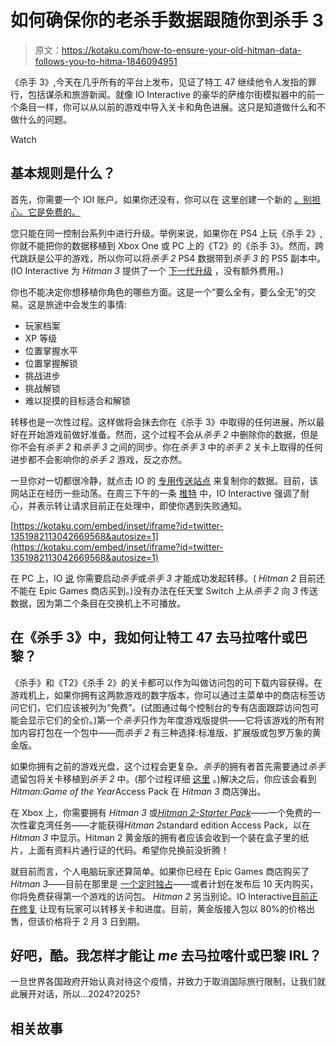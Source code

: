 # 如何确保你的老杀手数据跟随你到杀手 3

> 原文：<https://kotaku.com/how-to-ensure-your-old-hitman-data-follows-you-to-hitma-1846094951>

《杀手 3》,今天在几乎所有的平台上发布，见证了特工 47 继续他令人发指的罪行，包括谋杀和旅游新闻。就像 IO Interactive 的豪华的萨维尔街模拟器中的前一个条目一样，你可以从以前的游戏中导入关卡和角色进展。这只是知道做什么和不做什么的问题。

Watch

## 基本规则是什么？

首先，你需要一个 IOI 账户。如果你还没有，你可以在 这里创建一个新的 [。别担心。它是免费的。](https://identity.ioi.dk/connect/authorize?client_id=signup&redirect_uri=https%3A%2F%2Faccount.ioi.dk%2Fsignin-signup&response_type=id_token&scope=openid%20signup&response_mode=form_post&nonce=637467565771650075.MTVhMDk1OGItMjczOS00NjZiLTgzNGQtNjhlOTlhZDFhMTY1MTkyZDkyNjUtYmIxMC00OTg5LTgzZWYtZGZjZTRiNzVjY2M2&state=CfDJ8PFQMYgoK0pHvL7mZK9bngHvVi6OsKACU4nuyEOx_z9RHQxiQqdCNuTHmr2QYfTztketWfMe5UBOFcPy7cMsH5ZqBn_QhRnbdx0yd5un4vnAC-99Uv_67WOZ_z4VaxmeGsZ6USCfQI35FbG8IqTl_Q0j__JNIReJIYfxcKeSSOWmp21E4Djo_uhuFG7nqCVwmsVUW45c3tqo9vcr6HV49piZ5YbO48gqVCvBrrwbLjlWiRAFGRyejf90r6quAQhnvFN4oORN5f01Kovsd1rgWC2x7suN2QnkfcfjMMBXkTQ0e8HjSL84wjIiEaOkzTTjXQIHQO0ozZc1C2r3x-23ZdE8IS8oiNbkd8_tl7GDtbHdFWNWbYtyWy6kH2zzQ0KJ3j3jQY313D1z5CWGjHfvNQxfSzlPdiGYrh0QfJj0gVbk4jWAb2hj1HuH1hkbxFYrN2y2hU-LhlsTXeP9q0_YKVbO1ZRSP6yfRJnZ3OtQPIxQVj1_Z8Nv42-Cespd2uji1FwXhZNirpqEv0KETVlxmKrcrdBXKnhRi3hZPrluK12eueHxqpDezVaiU2d5Nk9VzjDNth3sl3FCo-BNKL0VORkgnAmc13q16FvdMShzqDKcV0h6B5qhaG3gs15K0wa7qV0WpSz40IjEwWgeu5khOKkyLGq0JaNY3seJeWKvf8q5PEx1DR2QI-B5fky9UjkcHb3cCp3OtT7A2vcfNmnY_G7eRWkct1KojYArSTfhHCk4I14tjFjI9f2kbN4g2ZTSed_mAYS1O33dXTFc8Y1mS6PDKM60xToJGq2kz-doP3XVFOOyM8A14dzi6_L2Hf1uIDg0qBgF3Xi4f2vqUSszIXjtgVjSpVqkR1Enah7quIIhCiNTxVKthV6wokKvx68c6XOD_JahUnoqA8WkH68dd86L_VqhB1doMfl_yfBHfd0Q3_A6yQzfdRnscnMIQepa_kYFIL3Dw6MY-ZcZtPSQNalbh4KLL8EEjpMiQs-KlW5sm_SfsN2q9EMzn2g1CBMWxUJ2ayzufXiQOrTBMA1ksSzqnk22Bdu6AUAPCD72ZSgtkCJM-n1x2BJ8Hx2hEIse5y7gsS7K5oJqjvCUkAXFBKS5MpB0V7t0_31HfBydqFLzqnHA0hW0pWWjSf310WroSvFrNmJ8klusYHo1d4C1yHnFhxYN3JmvuB4eqb0TBNyk5grPrHooMEXYqDSe0jxx91P8j_Knt59MpLCuwxrHyymyBzth2R5cmfCxMk6xSzwi204XTNLZXTQogNLhfh9pUembhME2CGy4nTRlqRjqlCIal2DkxayOJfFmSe4o2ukz8IIHYC1Uq-NWCxVe81WcHw&x-client-SKU=ID_NETSTANDARD2_0&x-client-ver=5.5.0.0)

您只能在同一控制台系列中进行升级。举例来说，如果你在 PS4 上玩《杀手 2》,你就不能把你的数据移植到 Xbox One 或 PC 上的《T2》的《杀手 3》。然而，跨代跳跃是公平的游戏，所以你可以将*杀手 2* PS4 数据带到*杀手 3* 的 PS5 副本中。(IO Interactive 为 *Hitman 3* 提供了一个 [下一代升级](https://kotaku.com/hitman-3-comes-out-january-20-next-gen-upgrade-will-be-1844867240) ，没有额外费用。)

你也不能决定你想移植你角色的哪些方面。这是一个“要么全有，要么全无”的交易。这是旅途中会发生的事情:

*   玩家档案
*   XP 等级
*   位置掌握水平
*   位置掌握解锁
*   挑战进步
*   挑战解锁
*   难以捉摸的目标适合和解锁

转移也是一次性过程。这样做将会抹去你在《杀手 3》中取得的任何进展，所以最好在开始游戏前做好准备。然而，这个过程不会从*杀手 2* 中删除你的数据，但是你不会有*杀手 2* 和*杀手 3* 之间的同步。你在*杀手 3* 中的*杀手 2* 关卡上取得的任何进步都不会影响你的*杀手 2* 游戏，反之亦然。

一旦你对一切都很冷静，就点击 IO 的 [专用传送站点](https://profile.hitman.com/) 来复制你的数据。目前，该网站正在经历一些动荡。在周三下午的一条 [推特](https://twitter.com/IOInteractive/status/1351982113042669568) 中，IO Interactive 强调了耐心，并表示转让请求目前正在处理中，即使你遇到失败通知。

 [https://kotaku.com/embed/inset/iframe?id=twitter-1351982113042669568&autosize=1](https://kotaku.com/embed/inset/iframe?id=twitter-1351982113042669568&autosize=1) 

在 PC 上，IO [说](https://www.ioi.dk/hitman-3-pre-launch-guide/) 你需要启动*杀手*或*杀手 3* 才能成功发起转移。( *Hitman 2* 目前还不能在 Epic Games 商店买到。)没有办法在任天堂 Switch 上从*杀手 2* 向 *3* 传送数据，因为第二个条目在交换机上不可播放。

## 在《杀手 3》中，我如何让特工 47 去马拉喀什或巴黎？

《杀手》和《T2》《杀手 2》的关卡都可以作为叫做访问包的可下载内容获得。在游戏机上，如果你拥有这两款游戏的数字版本，你可以通过主菜单中的商店标签访问它们，它们应该被列为“免费”。(试图通过每个控制台的专有店面跟踪访问包可能会显示它们的全价。)第一个*杀手*只作为年度游戏版提供——它将该游戏的所有附加内容打包在一个包中——而*杀手 2* 有三种选择:标准版、扩展版或包罗万象的黄金版。

如果你拥有之前的游戏光盘，这个过程会更复杂。*杀手*的拥有者首先需要通过*杀手*遗留包将关卡移植到*杀手 2* 中。(那个过程详细 [这里](https://www.ioi.dk/hitman-legacy-faq/) 。)解决之后，你应该会看到*Hitman:Game of the Year*Access Pack 在 *Hitman 3* 商店弹出。

在 Xbox 上，你需要拥有 *Hitman 3* 或[*Hitman 2-Starter Pack*](https://www.microsoft.com/en-us/p/hitman-2-free-starter-pack/c2t9s41wvcmf?activetab=pivot:overviewtab)——一个免费的一次性霍克湾任务——才能获得*Hitman 2*standard edition Access Pack，以在 *Hitman 3* 中显示。Hitman 2 黄金版的拥有者应该会收到一个装在盒子里的纸片，上面有资料片通行证的代码。希望你兑换前没折腾！

就目前而言，个人电脑玩家还算简单。如果你已经在 Epic Games 商店购买了*Hitman 3*——目前在那里是 [一个定时独占](https://kotaku.com/hitman-3-will-be-an-epic-games-store-timed-exclusive-on-1844788259)——或者计划在发布后 10 天内购买，你将免费获得第一个游戏的访问包。 *Hitman 2* 另当别论。IO Interactive[目前正在修复](https://kotaku.com/pc-players-will-have-to-buy-hitman-2-all-over-again-to-1846070502) 让现有玩家可以转移关卡和进度。目前，黄金版接入包以 80%的价格出售，但该价格将于 2 月 3 日到期。

## 好吧，酷。我怎样才能让 *me* 去马拉喀什或巴黎 IRL？

一旦世界各国政府开始认真对待这个疫情，并致力于取消国际旅行限制，让我们就此展开对话，所以…2024?2025?

## 相关故事